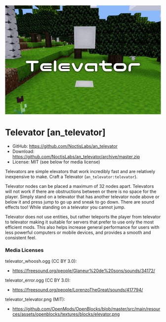 ![Screenshot](screenshot.png)

Televator [an_televator]
============================
* GitHub: https://github.com/NoctisLabs/an_televator
* Download: https://github.com/NoctisLabs/an_televator/archive/master.zip
* License: MIT (see below for media license)

Televators are simple elevators that work incredibly fast and are relatively inexpensive to make. Craft a Televator (`an_televator:televator`).

Televator nodes can be placed a maximum of 32 nodes apart. Televators will not work if there are obstructions between  or there is no space for the player. Simply stand on a televator that has another televator node above or below it and press jump to go up and sneak to go down. There are sound effects too! While standing on a televator you cannot jump.

Televator does not use entities, but rather teleports the player from televator to televator making it suitable for servers that prefer to use only the most efficient mods. This also helps increase general performance for users with less powerful computers or mobile devices, and provides a smooth and consistent feel.

### Media Licenses
televator_whoosh.ogg (CC BY 3.0):<br />
- https://freesound.org/people/Glaneur%20de%20sons/sounds/34172/

televator_error.ogg (CC BY 3.0):<br />
- https://freesound.org/people/LorenzoTheGreat/sounds/417794/

televator_televator.png (MIT):<br />
- https://github.com/OpenMods/OpenBlocks/blob/master/src/main/resources/assets/openblocks/textures/blocks/elevator.png

